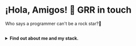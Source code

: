 <h1>¡Hola, Amigos! 👋 GRR in touch</h1>
<p>Who says a programmer can't be a rock star?🎸</p></br>

<details>
<summary><b>Find out about me and my stack.</b></summary>
</br>
  
![NeonHeader](https://capsule-render.vercel.app/api?type=waving&color=0:9d00ff,100:000000&height=290&section=header&text=welcome.exe&fontSize=80&animation=blink&fontColor=ffffff&fontAlignY=40&desc=RUNNING_SYSTEMS%20%2F%2F%20NEON_TOKYO&descSize=16&descAlignY=72&descColor=9d00ff&stroke=ffffff&strokeWidth=2)

## 🚀 About me

> I exist in just two states:</br>
> It's either my mistake, or it's all on YOU.</br>
> I wake up to the daylight with a sense that you will not be near.

<section>
  <h2>🛠️ My Tech & Tools</h2>
  
  <h3>🎯 Programming languages</h3>
   <img src="https://cdn.jsdelivr.net/gh/devicons/devicon/icons/python/python-original.svg" width="50" height="50"/>
   <img src="https://cdn.jsdelivr.net/gh/devicons/devicon/icons/javascript/javascript-original.svg" width="50" height="50"/>
   <img src="https://cdn.jsdelivr.net/gh/devicons/devicon/icons/typescript/typescript-original.svg" width="50" height="50"/>
   <img src="https://cdn.jsdelivr.net/gh/devicons/devicon/icons/php/php-original.svg" width="50" height="50"/>

  <h3>🎨 Frontend</h3>
   <img src="https://cdn.jsdelivr.net/gh/devicons/devicon/icons/react/react-original.svg" width="50" height="50"/>
   <img src="https://cdn.jsdelivr.net/gh/devicons/devicon/icons/vuejs/vuejs-original.svg" width="50" height="50"/>
   <img src="https://cdn.jsdelivr.net/gh/devicons/devicon/icons/nextjs/nextjs-original.svg" width="50" height="50"/>
   <img src="https://cdn.jsdelivr.net/gh/devicons/devicon/icons/tailwindcss/tailwindcss-original.svg" width="50" height="50"/>
   <img src="https://cdn.jsdelivr.net/gh/devicons/devicon/icons/jquery/jquery-original.svg" width="50" height="50"/>
   <img src="https://cdn.jsdelivr.net/gh/devicons/devicon/icons/bootstrap/bootstrap-original.svg" width="50" height="50"/>

  <h3>⚙️ Backend</h3>
   <img src="https://cdn.jsdelivr.net/gh/devicons/devicon/icons/nodejs/nodejs-original.svg" width="50" height="50"/>
   <img src="https://cdn.jsdelivr.net/gh/devicons/devicon/icons/express/express-original.svg" width="50" height="50"/>
   <img src="https://cdn.jsdelivr.net/gh/devicons/devicon/icons/django/django-plain.svg" width="50" height="50"/>
   <img src="https://cdn.jsdelivr.net/gh/devicons/devicon/icons/fastapi/fastapi-original.svg" width="50" height="50"/>

  <h3>📀 Databases</h3>
   <img src="https://cdn.jsdelivr.net/gh/devicons/devicon/icons/postgresql/postgresql-original.svg" width="50" height="50"/>
   <img src="https://cdn.jsdelivr.net/gh/devicons/devicon/icons/mysql/mysql-original.svg" width="50" height="50"/>
   <img src="https://cdn.jsdelivr.net/gh/devicons/devicon/icons/sqlite/sqlite-original.svg" width="50" height="50"/>
   <img src="https://cdn.jsdelivr.net/gh/devicons/devicon/icons/mongodb/mongodb-original.svg" width="50" height="50"/>

  <h3>🔧 Tools & Tech</h3>
   <img src="https://cdn.jsdelivr.net/gh/devicons/devicon/icons/vscode/vscode-original.svg" width="50" height="50"/>
   <img src="https://cdn.jsdelivr.net/gh/devicons/devicon/icons/linux/linux-original.svg" width="50" height="50"/>
   <img src="https://cdn.jsdelivr.net/gh/devicons/devicon/icons/docker/docker-original.svg" width="50" height="50"/>
   <img src="https://cdn.jsdelivr.net/gh/devicons/devicon/icons/tensorflow/tensorflow-original.svg" width="50" height="50"/>
   <img src="https://cdn.jsdelivr.net/gh/devicons/devicon/icons/vite/vite-original.svg" width="50" height="50"/>
   <img src="https://cdn.jsdelivr.net/gh/devicons/devicon/icons/npm/npm-original-wordmark.svg" width="50" height="50"/>
   <img src="https://cdn.jsdelivr.net/gh/devicons/devicon/icons/git/git-original.svg" width="50" height="50"/>
   <img src="https://cdn.jsdelivr.net/gh/devicons/devicon/icons/github/github-original.svg" width="50" height="50"/>
   <img src="https://cdn.jsdelivr.net/gh/devicons/devicon/icons/figma/figma-original.svg" width="50" height="50"/>
   <img src="https://cdn.jsdelivr.net/gh/devicons/devicon/icons/illustrator/illustrator-plain.svg" width="50" height="50"/>
   <img src="https://cdn.jsdelivr.net/gh/devicons/devicon/icons/photoshop/photoshop-plain.svg" width="50" height="50"/>
   <img src="https://cdn.jsdelivr.net/gh/devicons/devicon/icons/nginx/nginx-original.svg" width="50" height="50"/>
   <img src="https://cdn.jsdelivr.net/gh/devicons/devicon/icons/apache/apache-original.svg" width="50" height="50"/>

  <h3>🎧 Currently Spinning (Learning)</h3>
   <img src="https://cdn.jsdelivr.net/gh/devicons/devicon/icons/cplusplus/cplusplus-original.svg" width="50" height="50"/>
   <img src="https://cdn.jsdelivr.net/gh/devicons/devicon/icons/go/go-original.svg" width="50" height="50"/>
   <img src="https://cdn.jsdelivr.net/gh/devicons/devicon/icons/electron/electron-original.svg" width="50" height="50"/>
   <img src="https://cdn.jsdelivr.net/gh/devicons/devicon/icons/prisma/prisma-original.svg" width="50" height="50"/>
   <img src="https://nestjs.com/logo-small-gradient.d792062c.svg" width="50" height="50"/>
   <img src="https://cdn.jsdelivr.net/gh/devicons/devicon/icons/java/java-original.svg" width="50" height="50"/>
   <img src="https://cdn.jsdelivr.net/gh/devicons/devicon/icons/csharp/csharp-original.svg" width="50" height="50"/>
</section>

## 📊 My GitHub stats & Activity

![GammaGRR's GitHub stats](https://github-readme-stats.vercel.app/api?username=GammaGRR&show_icons=true&theme=tokyonight&hide_border=true&bg_color=00000000)

![Top Langs](https://github-readme-stats.vercel.app/api/top-langs/?username=GammaGRR&layout=compact&theme=tokyonight&hide_border=true&bg_color=00000000)

![GitHub Activity Graph](https://github-readme-activity-graph.vercel.app/graph?username=GammaGRR&theme=tokyo-night&hide_border=true&area=true)

Rock up! 🤘

![Footer](https://capsule-render.vercel.app/api?type=waving&color=0:9d00ff,100:000000&height=160&section=footer&text=SESSION_END&fontSize=30&animation=blink&fontColor=ffffff&desc=PROTOCOL_COMPLETE%0AGRR_SYSTEMS&descSize=12&descColor=9d00ff&stroke=ffffff&strokeWidth=1&descAlignY=78)

</details>
